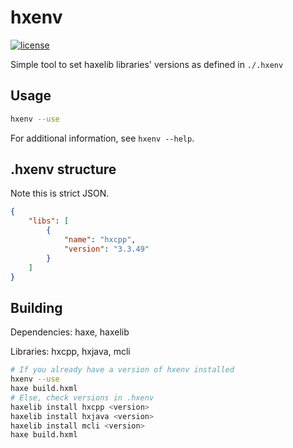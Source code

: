 # hxenv

[![license](https://img.shields.io/github/license/mashape/apistatus.svg)]()

Simple tool to set haxelib libraries' versions as defined in `./.hxenv`

## Usage

```bash
hxenv --use
```

For additional information, see `hxenv --help`.

## .hxenv structure

Note this is strict JSON.

```json
{
    "libs": [
        {
            "name": "hxcpp",
            "version": "3.3.49"
        }
    ]
}
```

## Building

Dependencies: haxe, haxelib

Libraries: hxcpp, hxjava, mcli

```bash
# If you already have a version of hxenv installed
hxenv --use
haxe build.hxml
# Else, check versions in .hxenv
haxelib install hxcpp <version>
haxelib install hxjava <version>
haxelib install mcli <version>
haxe build.hxml
```